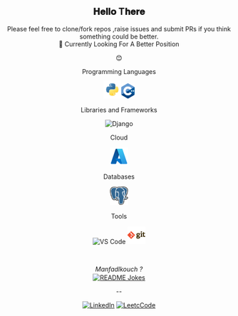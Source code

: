 <div align="center">
<h2> 𝐇𝐞𝐥𝐥𝐨 T𝐡𝐞𝐫𝐞 </h2>
</div>

<div align="center">
Please feel free to clone/fork repos ,raise issues and submit PRs if you think something could be better. <br>
🌱 Currently Looking For A Better Position 

😊

</div>
<div align="center">

Programming Languages

<img title="Python" alt="Python" width="40px" style="margin-top:-2px;"  src="https://raw.githubusercontent.com/github/explore/master/topics/python/python.png" /><img title="C++" alt="C" width="30px" src="https://github.com/Helmi09/website/blob/main/c.png">


Libraries and Frameworks


<img title="Django" alt="Django" width="80px" src="https://static.djangoproject.com/img/logos/django-logo-negative.png"><br>

Cloud

<img title="Azure" alt="Azure" width="40px" src="https://raw.githubusercontent.com/github/explore/master/topics/azure/azure.png">


Databases

<img title="PostGreSQL" alt="PostGreSQL" width="40px" src="https://github.com/Helmi09/website/blob/main/pos.png"> <br>


Tools

<img title="VS Code" alt="VS Code" width="40px" src="https://img.icons8.com/fluent/48/000000/visual-studio-code-2019.png">    <img title="git" alt="git" width="40px" src="https://raw.githubusercontent.com/github/explore/master/topics/git/git.png">

<br>
</div>


<div align="center">


<i>Manfadlkouch ? </i><br>
<a  href="https://readme-jokes.vercel.app"><img align="center" src="https://readme-jokes.vercel.app/api" alt="README Jokes"></a>

--
<br>



<a href="https://www.linkedin.com/in/helmipl/?originalSubdomain=tn" target="_blank"><img src="https://img.shields.io/badge/LinkedIn-%230077B5.svg?&style=flat-square&logo=linkedin&logoColor=white" alt="LinkedIn"></a>
  <a href="https://leetcode.com/HelmiDev/" target="_blank"><img src="https://img.shields.io/badge/LeetCode-%230A0A0A.svg?&style=flat-square&logo=CPto&logoColor=black" alt="LeetcCode"></a>
</div>

